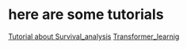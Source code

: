 # here are some tutorials

[Tutorial about Survival_analysis](/Survival_analysis)
[Transformer_learnig](/Awesome-Transformer-learning/)

